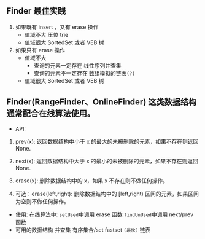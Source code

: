 ## Finder 最佳实践

1. 如果既有 insert ，又有 erase 操作
   - 值域不大
     压位 trie
   - 值域很大
     SortedSet 或者 VEB 树
2. 如果只有 erase 操作
   - 值域不大
     - 查询的元素一定存在
       线性序列并查集
     - 查询的元素不一定存在
       数组模拟的链表`(?)`
   - 值域很大
     SortedSet 或者 VEB 树

## Finder(RangeFinder、OnlineFinder) 这类数据结构通常配合在线算法使用。

- API:

1. prev(x): 返回数据结构中小于 x 的最大的未被删除的元素，如果不存在则返回 None.
2. next(x): 返回数据结构中大于 x 的最小的未被删除的元素，如果不存在则返回 None.
3. erase(x): 删除数据结构中的 x，如果 x 不存在则不做任何操作。

4. 可选：erase(left,right): 删除数据结构中的 [left,right) 区间的元素，如果区间为空则不做任何操作。

- 使用:
  在线算法中:
  `setUsed`中调用 erase 函数
  `findUnUsed`中调用 next/prev 函数
- 可用的数据结构
  并查集
  有序集合/set
  fastset `(最快)`
  链表
